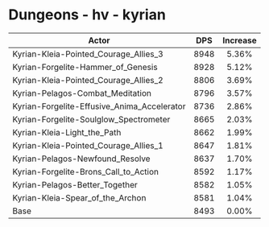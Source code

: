 # Dungeons - hv - kyrian
| Actor | DPS | Increase |
|---|:---:|:---:|
|Kyrian-Kleia-Pointed_Courage_Allies_3|8948|5.36%|
|Kyrian-Forgelite-Hammer_of_Genesis|8928|5.12%|
|Kyrian-Kleia-Pointed_Courage_Allies_2|8806|3.69%|
|Kyrian-Pelagos-Combat_Meditation|8796|3.57%|
|Kyrian-Forgelite-Effusive_Anima_Accelerator|8736|2.86%|
|Kyrian-Forgelite-Soulglow_Spectrometer|8665|2.03%|
|Kyrian-Kleia-Light_the_Path|8662|1.99%|
|Kyrian-Kleia-Pointed_Courage_Allies_1|8647|1.81%|
|Kyrian-Pelagos-Newfound_Resolve|8637|1.70%|
|Kyrian-Forgelite-Brons_Call_to_Action|8592|1.17%|
|Kyrian-Pelagos-Better_Together|8582|1.05%|
|Kyrian-Kleia-Spear_of_the_Archon|8581|1.04%|
|Base|8493|0.00%|
